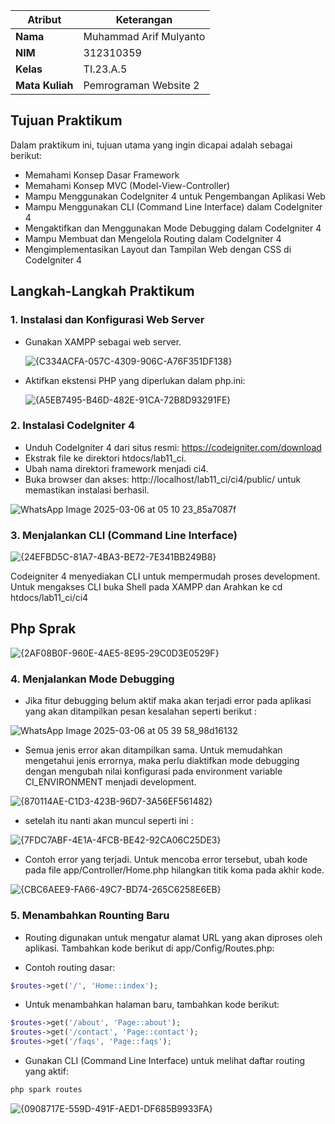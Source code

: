 | Atribut         | Keterangan            |
| --------------- | --------------------- |
| **Nama**        | Muhammad Arif Mulyanto   |
| **NIM**         | 312310359           |
| **Kelas**       | TI.23.A.5             |
| **Mata Kuliah** | Pemrograman Website 2 |

##  Tujuan Praktikum

Dalam praktikum ini, tujuan utama yang ingin dicapai adalah sebagai berikut:

- Memahami Konsep Dasar Framework
- Memahami Konsep MVC (Model-View-Controller)
- Mampu Menggunakan CodeIgniter 4 untuk Pengembangan Aplikasi Web
- Mampu Menggunakan CLI (Command Line Interface) dalam CodeIgniter 4
- Mengaktifkan dan Menggunakan Mode Debugging dalam CodeIgniter 4
- Mampu Membuat dan Mengelola Routing dalam CodeIgniter 4
- Mengimplementasikan Layout dan Tampilan Web dengan CSS di CodeIgniter 4

##  Langkah-Langkah Praktikum

###  1. Instalasi dan Konfigurasi Web Server

- Gunakan XAMPP sebagai web server.
  
  ![{C334ACFA-057C-4309-906C-A76F351DF138}](https://github.com/user-attachments/assets/0ac43ff5-37b4-49fe-ab50-4e76180809bd)

- Aktifkan ekstensi PHP yang diperlukan dalam php.ini:

  ![{A5EB7495-B46D-482E-91CA-72B8D93291FE}](https://github.com/user-attachments/assets/2845bf90-bf97-42f0-a055-1f9a47f645e7)

### 2. Instalasi CodeIgniter 4

- Unduh CodeIgniter 4 dari situs resmi: https://codeigniter.com/download
- Ekstrak file ke direktori htdocs/lab11_ci.
- Ubah nama direktori framework menjadi ci4.
- Buka browser dan akses: http://localhost/lab11_ci/ci4/public/ untuk memastikan instalasi berhasil.

![WhatsApp Image 2025-03-06 at 05 10 23_85a7087f](https://github.com/user-attachments/assets/4120daf5-e7f3-4fc1-a8f3-44f0dcec9100)

### 3. Menjalankan CLI (Command Line Interface)

![{24EFBD5C-81A7-4BA3-BE72-7E341BB249B8}](https://github.com/user-attachments/assets/6487e4f7-5f51-4c78-87e4-12d1b6e60427)

Codeigniter 4 menyediakan CLI untuk mempermudah proses development. Untuk mengakses CLI buka Shell pada XAMPP dan Arahkan ke cd htdocs/lab11_ci/ci4

## Php Sprak 

![{2AF08B0F-960E-4AE5-8E95-29C0D3E0529F}](https://github.com/user-attachments/assets/3e10a382-bfb4-44d3-94e1-19e270753f5a)

### 4. Menjalankan Mode Debugging 

- Jika fitur debugging belum aktif maka akan terjadi error pada aplikasi yang akan ditampilkan pesan kesalahan seperti berikut :

![WhatsApp Image 2025-03-06 at 05 39 58_98d16132](https://github.com/user-attachments/assets/0e37f67b-a239-4baf-b263-f5088f000dc4)

- Semua jenis error akan ditampilkan sama. Untuk memudahkan mengetahui jenis errornya, maka perlu diaktifkan mode debugging dengan mengubah nilai konfigurasi pada environment variable CI_ENVIRONMENT menjadi development. 

![{870114AE-C1D3-423B-96D7-3A56EF561482}](https://github.com/user-attachments/assets/69c98516-0efd-4e20-828e-f44f966fea50)

- setelah itu nanti akan muncul seperti ini :

![{7FDC7ABF-4E1A-4FCB-BE42-92CA06C25DE3}](https://github.com/user-attachments/assets/4a423bf9-f28a-4147-8791-7e4c535deaaf)

- Contoh error yang terjadi. Untuk mencoba error tersebut, ubah kode pada file
app/Controller/Home.php hilangkan titik koma pada akhir kode.

![{CBC6AEE9-FA66-49C7-BD74-265C6258E6EB}](https://github.com/user-attachments/assets/5dbb2060-9857-4a29-bc57-88db7e40dfaa)

### 5. Menambahkan Rounting Baru

- Routing digunakan untuk mengatur alamat URL yang akan diproses oleh aplikasi. Tambahkan kode berikut di app/Config/Routes.php:

- Contoh routing dasar:
```php
$routes->get('/', 'Home::index');
```

- Untuk menambahkan halaman baru, tambahkan kode berikut:
```php
$routes->get('/about', 'Page::about');
$routes->get('/contact', 'Page::contact');
$routes->get('/faqs', 'Page::faqs');
```

- Gunakan CLI (Command Line Interface) untuk melihat daftar routing yang aktif:
```bash
php spark routes
```

![{0908717E-559D-491F-AED1-DF685B9933FA}](https://github.com/user-attachments/assets/feb01f8b-fb8d-43c6-b111-6af3039dfd9c)













